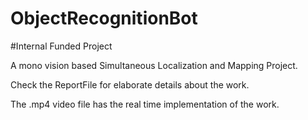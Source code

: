 # ObjectRecognitionBot

#Internal Funded Project

A mono vision based Simultaneous Localization and Mapping Project.

Check the ReportFile for elaborate details about the work. 

The .mp4 video file has the real time implementation of the work.
